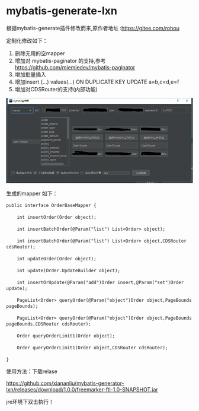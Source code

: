 # mybatis-generate-lxn

根据mybatis-generate插件修改而来,原作者地址 :https://gitee.com/rohou


定制化修改如下：

1. 删除无用的空mapper
2. 增加对 mybatis-paginator 的支持,参考 https://github.com/miemiedev/mybatis-paginator
3. 增加批量插入
4. 增加insert (...) values(...) ON DUPLICATE KEY UPDATE a=b,c=d,e=f
5. 增加对CDSRouter的支持(内部功能)

![avatar](./mybatis-lxn.png)

生成的mapper 如下：
```
public interface OrderBaseMapper {

    int insertOrder(Order object);

    int insertBatchOrder(@Param("list") List<Order> object);

    int insertBatchOrder(@Param("list") List<Order> object,CDSRouter cdsRouter);

    int updateOrder(Order object);

    int update(Order.UpdateBuilder object);

    int insertOrUpdate(@Param("add")Order insert,@Param("set")Order update);

    PageList<Order> queryOrder(@Param("object")Order object,PageBounds pageBounds);

    PageList<Order> queryOrder(@Param("object")Order object,PageBounds pageBounds,CDSRouter cdsRouter);

    Order queryOrderLimit1(Order object);

    Order queryOrderLimit1(Order object,CDSRouter cdsRouter);

}

```

使用方法：下载relase 

https://github.com/xiananliu/mybatis-generator-lxn/releases/download/1.0.0/freemarker-ftl-1.0-SNAPSHOT.jar

jre环境下双击执行！

